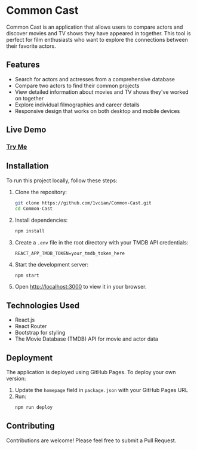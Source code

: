 # Common Cast

Common Cast is an application that allows users to compare actors and discover movies and TV shows they have appeared in together. This tool is perfect for film enthusiasts who want to explore the connections between their favorite actors.

## Features

- Search for actors and actresses from a comprehensive database
- Compare two actors to find their common projects
- View detailed information about movies and TV shows they've worked on together
- Explore individual filmographies and career details
- Responsive design that works on both desktop and mobile devices

## Live Demo

### [Try Me](https://1vcian.github.io/Common-Cast/)

## Installation

To run this project locally, follow these steps:

1. Clone the repository:
   ```bash
   git clone https://github.com/1vcian/Common-Cast.git
   cd Common-Cast
   ```

2. Install dependencies:
   ```bash
   npm install
   ```

3. Create a `.env` file in the root directory with your TMDB API credentials:
   ```
   REACT_APP_TMDB_TOKEN=your_tmdb_token_here
   ```

4. Start the development server:
   ```bash
   npm start
   ```

5. Open [http://localhost:3000](http://localhost:3000) to view it in your browser.

## Technologies Used

- React.js
- React Router
- Bootstrap for styling
- The Movie Database (TMDB) API for movie and actor data

## Deployment

The application is deployed using GitHub Pages. To deploy your own version:

1. Update the `homepage` field in `package.json` with your GitHub Pages URL
2. Run:
   ```bash
   npm run deploy
   ```

## Contributing

Contributions are welcome! Please feel free to submit a Pull Request.
